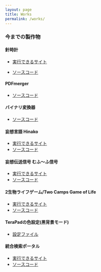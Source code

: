 ```yaml
---
layout: page
title: Works
permalink: /works/
---
```


<h3>今までの製作物</h3>

<h4>針時計</h4>  

- [実行できるサイト](https://hagiayato.github.io/ClockHTML)  

- [ソースコード](https://github.com/HagiAyato/ClockHTML)  
<h4>PDFmerger</h4>  

- [ソースコード](https://github.com/HagiAyato/PDFmerger)  
<h4>バイナリ変換器</h4>  

- [ソースコード](https://github.com/HagiAyato/BinaryTest)  

<h4>妄想言語 Hinako</h4>  

- [実行できるサイト](https://hagiayato.github.io/PLHInako)  
- [ソースコード](https://github.com/HagiAyato/PLHInako)  

<h4>妄想伝送信号 むふ～ふ信号</h4>  

- [実行できるサイト](https://hagiayato.github.io/PLHInako/mufufusignal)  
- [ソースコード](https://github.com/HagiAyato/PLHInako/tree/main/mufufusignal)  

<h4>2生物ライフゲーム/Two Camps Game of Life</h4>  

- [実行できるサイト](https://hagiayato.github.io/MyLifeGame)  
- [ソースコード](https://github.com/HagiAyato/MyLifeGame)  

<h4>TeraPadの色設定(黒背景モード)</h4>  

- [設定ファイル](https://github.com/HagiAyato/BlackPad)  


<h4>統合検索ポータル</h4>  

- [実行できるサイト](https://hagiayato.github.io/MySearch/)  
- [ソースコード](https://github.com/HagiAyato/HagiAyato.github.io/tree/master/MySearch)  
